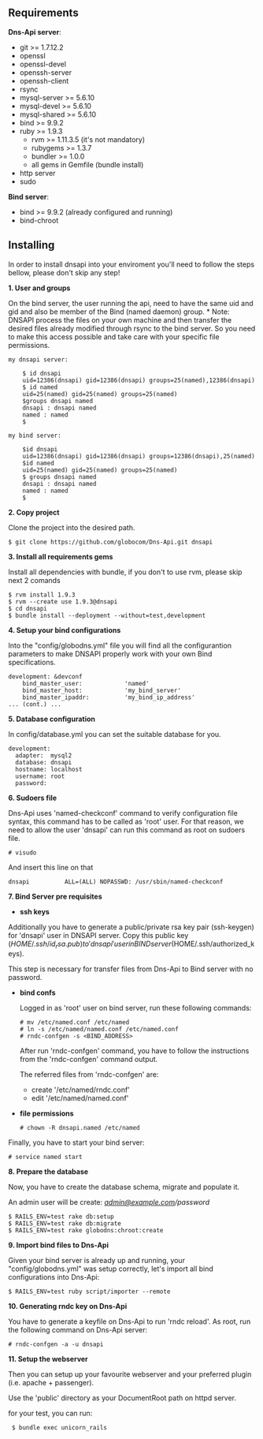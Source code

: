 ## Requirements

**Dns-Api server**:

* git >= 1.7.12.2
* openssl
* openssl-devel
* openssh-server
* openssh-client
* rsync
* mysql-server >= 5.6.10
* mysql-devel >= 5.6.10
* mysql-shared >= 5.6.10
* bind >= 9.9.2
* ruby >= 1.9.3
   * rvm >= 1.11.3.5 (it's not mandatory)
   * rubygems >= 1.3.7
   * bundler >= 1.0.0
   * all gems in Gemfile (bundle install)
* http server
* sudo

**Bind server**:

* bind >= 9.9.2 (already configured and running)
* bind-chroot

## Installing

In order to install dnsapi into your enviroment you'll need to follow the steps bellow, please don't skip any step!

**1. User and groups**

On the bind server, the user running the api, need to have the same uid and gid and also be member of the Bind (named daemon) group.
    * Note: DNSAPI process the files on your own machine and then transfer the desired files already modified through rsync to the bind server. So you need to make this access possible and take care with your specific file permissions.

    my dnsapi server:

        $ id dnsapi
        uid=12386(dnsapi) gid=12386(dnsapi) groups=25(named),12386(dnsapi)
        $ id named
        uid=25(named) gid=25(named) groups=25(named)
        $groups dnsapi named
        dnsapi : dnsapi named
        named : named
        $

    my bind server:

        $id dnsapi
        uid=12386(dnsapi) gid=12386(dnsapi) groups=12386(dnsapi),25(named)
        $id named
        uid=25(named) gid=25(named) groups=25(named)
        $ groups dnsapi named
        dnsapi : dnsapi named
        named : named
        $

**2. Copy project**

Clone the project into the desired path.

    $ git clone https://github.com/globocom/Dns-Api.git dnsapi

**3. Install all requirements gems**

Install all dependencies with bundle, if you don't to use rvm, please skip next 2 comands

    $ rvm install 1.9.3
    $ rvm --create use 1.9.3@dnsapi
    $ cd dnsapi
    $ bundle install --deployment --without=test,development 

**4. Setup your bind configurations**

Into the "config/globodns.yml" file you will find all the configurantion parameters to make DNSAPI properly work with your own Bind specifications.

    development: &devconf
        bind_master_user:            'named'
        bind_master_host:            'my_bind_server'
        bind_master_ipaddr:          'my_bind_ip_address'
    ... (cont.) ...

**5. Database configuration**

In config/database.yml you can set the suitable database for you.

    development:
      adapter:  mysql2
      database: dnsapi
      hostname: localhost
      username: root
      password:

**6. Sudoers file**

Dns-Api uses 'named-checkconf' command to verify configuration file syntax, this command has to be called as 'root' user. For that reason, we need to allow the user 'dnsapi' can run this command as root on sudoers file.

    # visudo

And insert this line on that

    dnsapi          ALL=(ALL) NOPASSWD: /usr/sbin/named-checkconf

**7. Bind Server pre requisites**

  * **ssh keys**

  Additionally you have to generate a public/private rsa key pair (ssh-keygen) for 'dnsapi' user in DNSAPI server. Copy this public key ($HOME/.ssh/id_rsa.pub) to 'dnsapi' user in BIND server ($HOME/.ssh/authorized_keys).

  This step is necessary for transfer files from Dns-Api to Bind server with no password.

  * **bind confs**

    Logged in as 'root' user on bind server, run these following commands:

        # mv /etc/named.conf /etc/named
        # ln -s /etc/named/named.conf /etc/named.conf
        # rndc-confgen -s <BIND_ADDRESS>

    After run 'rndc-confgen' command, you have to follow the instructions from the 'rndc-confgen' command output.

    The referred files from 'rndc-confgen' are:
     - create '/etc/named/rndc.conf'
     - edit '/etc/named/named.conf'

  * **file permissions**

        # chown -R dnsapi.named /etc/named


Finally, you have to start your bind server:

    # service named start


**8. Prepare the database**

Now, you have to create the database schema, migrate and populate it.

An admin user will be create: *admin@example.com/password*

    $ RAILS_ENV=test rake db:setup
    $ RAILS_ENV=test rake db:migrate
    $ RAILS_ENV=test rake globodns:chroot:create

**9. Import bind files to Dns-Api**

Given your bind server is already up and running, your "config/globodns.yml" was setup correctly, let's import
all bind configurations into Dns-Api: 

    $ RAILS_ENV=test ruby script/importer --remote

**10. Generating rndc key on Dns-Api**

You have to generate a keyfile on Dns-Api to run 'rndc reload'. As root, run the following command on Dns-Api server:

    # rndc-confgen -a -u dnsapi

**11. Setup the webserver**

Then you can setup up your favourite webserver and your preferred plugin (i.e. apache + passenger).

Use the 'public' directory as your DocumentRoot path on httpd server.

for your test, you can run:

     $ bundle exec unicorn_rails

